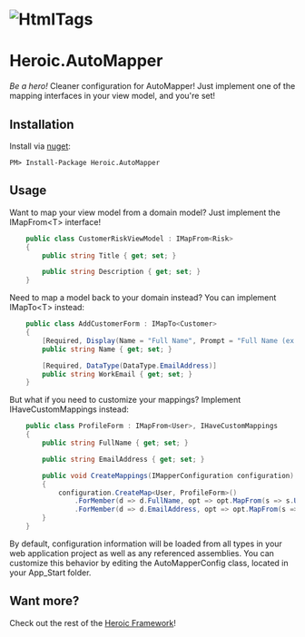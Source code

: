 # ![HtmlTags](../HeroicApplications-Small.png) 
# Heroic.AutoMapper

*Be a hero!*  Cleaner configuration for AutoMapper!  Just implement one of the mapping interfaces in your view model, and you're set!

## Installation
Install via [nuget](https://www.nuget.org/packages/Heroic.AutoMapper):

    PM> Install-Package Heroic.AutoMapper

## Usage
Want to map your view model from a domain model?  Just implement the IMapFrom&lt;T&gt; interface!
```c#
	public class CustomerRiskViewModel : IMapFrom<Risk>
	{
		public string Title { get; set; }

		public string Description { get; set; }
	}
```

Need to map a model back to your domain instead?  You can implement IMapTo&lt;T&gt; instead:

```c#
	public class AddCustomerForm : IMapTo<Customer>
	{
		[Required, Display(Name = "Full Name", Prompt = "Full Name (ex: John Doe)...")]
		public string Name { get; set; }

		[Required, DataType(DataType.EmailAddress)]
		public string WorkEmail { get; set; }
	}
```

But what if you need to customize your mappings?  Implement IHaveCustomMappings instead:

```c#
	public class ProfileForm : IMapFrom<User>, IHaveCustomMappings
	{
		public string FullName { get; set; }

		public string EmailAddress { get; set; }

		public void CreateMappings(IMapperConfiguration configuration)
		{
			configuration.CreateMap<User, ProfileForm>()
				.ForMember(d => d.FullName, opt => opt.MapFrom(s => s.UserName))
				.ForMember(d => d.EmailAddress, opt => opt.MapFrom(s => s.Email));
		}
	}
```

By default, configuration information will be loaded from all types in your web application project as well as any referenced assemblies.  You can customize this behavior by editing the AutoMapperConfig class, located in your App_Start folder.

## Want more?
Check out the rest of the [Heroic Framework](https://github.com/MattHoneycutt/HeroicFramework)!
